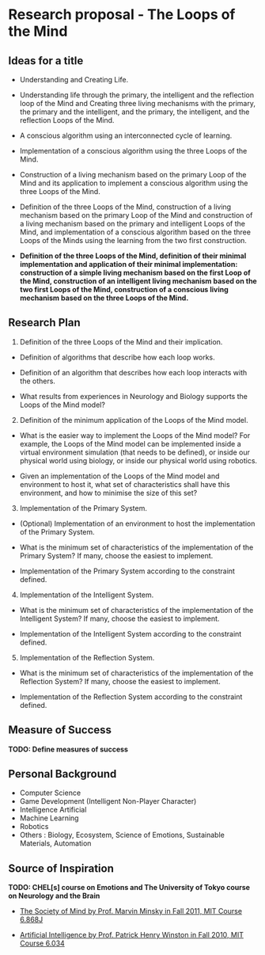 # Research proposal - The Loops of the Mind

## Ideas for a title

* Understanding and Creating Life.

* Understanding life through the primary, the intelligent and the reflection loop of the Mind and Creating three living mechanisms with the primary, the primary and the intelligent, and the primary, the intelligent, and the reflection Loops of the Mind.

* A conscious algorithm using an interconnected cycle of learning.

* Implementation of a conscious algorithm using the three Loops of the Mind.

* Construction of a living mechanism based on the primary Loop of the Mind and its application to implement a conscious algorithm using the three Loops of the Mind.

* Definition of the three Loops of the Mind, construction of a living mechanism based on the primary Loop of the Mind and construction of a living mechanism based on the primary and intelligent Loops of the Mind, and implementation of a conscious algorithm based on the three Loops of the Minds using the learning from the two first construction.

* **Definition of the three Loops of the Mind, definition of their minimal implementation and application of their minimal implementation: construction of a simple living mechanism based on the first Loop of the Mind, construction of an intelligent living mechanism based on the two first Loops of the Mind, construction of a conscious living mechanism based on the three Loops of the Mind.**


## Research Plan
1. Definition of the three Loops of the Mind and their implication.

 * Definition of algorithms that describe how each loop works.

 * Definition of an algorithm that describes how each loop interacts with the others.
 * What results from experiences in Neurology and Biology supports the Loops of the Mind model?

2. Definition of the minimum application of the Loops of the Mind model.

  * What is the easier way to implement the Loops of the Mind model? For example, the Loops of the Mind model can be implemented inside a virtual environment simulation (that needs to be defined), or inside our physical world using biology, or inside our physical world using robotics.

  * Given an implementation of the Loops of the Mind model and environment to host it, what set of characteristics shall have this environment, and how to minimise the size of this set?

3. Implementation of the Primary System.

  * (Optional) Implementation of an environment to host the implementation of the Primary System.

  * What is the minimum set of characteristics of the implementation of the Primary System? If many, choose the easiest to implement.

  * Implementation of the Primary System according to the constraint defined.

4. Implementation of the Intelligent System.

  * What is the minimum set of characteristics of the implementation of the Intelligent System? If many, choose the easiest to implement.

  * Implementation of the Intelligent System according to the constraint defined.

5. Implementation of the Reflection System.

  * What is the minimum set of characteristics of the implementation of the Reflection System? If many, choose the easiest to implement.

  * Implementation of the Reflection System according to the constraint defined.

## Measure of Success

**TODO: Define measures of success**

## Personal Background

* Computer Science
* Game Development (Intelligent Non-Player Character)
* Intelligence Artificial
* Machine Learning
* Robotics
* Others : Biology, Ecosystem, Science of Emotions, Sustainable Materials, Automation

## Source of Inspiration

**TODO: CHEL[s] course on Emotions and The University of Tokyo course on Neurology and the Brain**

* [The Society of Mind by Prof. Marvin Minsky in Fall 2011, MIT Course 6.868J](https://ocw.mit.edu/courses/electrical-engineering-and-computer-science/6-868j-the-society-of-mind-fall-2011/index.htm)

* [Artificial Intelligence by Prof. Patrick Henry Winston in Fall 2010, MIT Course 6.034](https://ocw.mit.edu/courses/electrical-engineering-and-computer-science/6-034-artificial-intelligence-fall-2010/index.htm)
